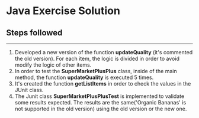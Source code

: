 # Java Exercise Solution

## Steps followed
***

1. Developed a new version of the function **updateQuality** (it's commented the old version). For each item, the logic is divided in order to avoid modify the logic of other items.
2. In order to test the **SuperMarketPlusPlus** class, inside of the main method, the function **updateQuality** is executed 5 times.
3. It's created the function **getListItems** in order to check the values in the JUnit class.
4. The Junit class **SuperMarketPlusPlusTest** is implemented to validate some results expected. The results are the same('Organic Bananas' is not supported in the old version) using the old version or the new one.